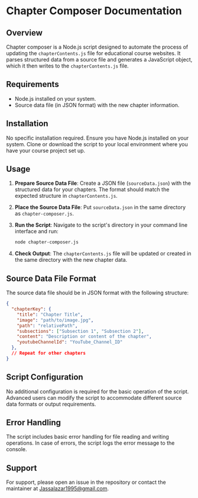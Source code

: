 
# Chapter Composer Documentation

## Overview
Chapter composer is a Node.js script designed to automate the process of updating the `chapterContents.js` file for educational course websites. It parses structured data from a source file and generates a JavaScript object, which it then writes to the `chapterContents.js` file.

## Requirements
- Node.js installed on your system.
- Source data file (in JSON format) with the new chapter information.

## Installation
No specific installation required. Ensure you have Node.js installed on your system. Clone or download the script to your local environment where you have your course project set up.

## Usage
1. **Prepare Source Data File**: Create a JSON file (`sourceData.json`) with the structured data for your chapters. The format should match the expected structure in `chapterContents.js`.

2. **Place the Source Data File**: Put `sourceData.json` in the same directory as `chapter-composer.js`.

3. **Run the Script**: Navigate to the script's directory in your command line interface and run:

   ```bash
   node chapter-composer.js
   ```

4. **Check Output**: The `chapterContents.js` file will be updated or created in the same directory with the new chapter data.

## Source Data File Format
The source data file should be in JSON format with the following structure:

```json
{
  "chapterKey": {
    "title": "Chapter Title",
    "image": "path/to/image.jpg",
    "path": "relativePath",
    "subsections": ["Subsection 1", "Subsection 2"],
    "content": "Description or content of the chapter",
    "youtubeChannelId": "YouTube_Channel_ID"
  },
  // Repeat for other chapters
}
```

## Script Configuration
No additional configuration is required for the basic operation of the script. Advanced users can modify the script to accommodate different source data formats or output requirements.

## Error Handling
The script includes basic error handling for file reading and writing operations. In case of errors, the script logs the error message to the console.

## Support
For support, please open an issue in the repository or contact the maintainer at Jassalazar1995@gmail.com.

